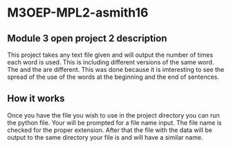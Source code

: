 # M3OEP-MPL2-asmith16
## Module 3 open project 2 description
This project takes any text file given and will output the number of times each word is used.
This is including different versions of the same word. The and the are different.
This was done because it is imteresting to see the spread of the use of the words at the beginning and the end of sentences.

## How it works
Once you have the file you wish to use in the project directory you can run the python file.
Your will be prompted for a file name input. The file name is checked for the proper extension.
After that the file with the data will be output to the same directory your file is and will have a similar name.